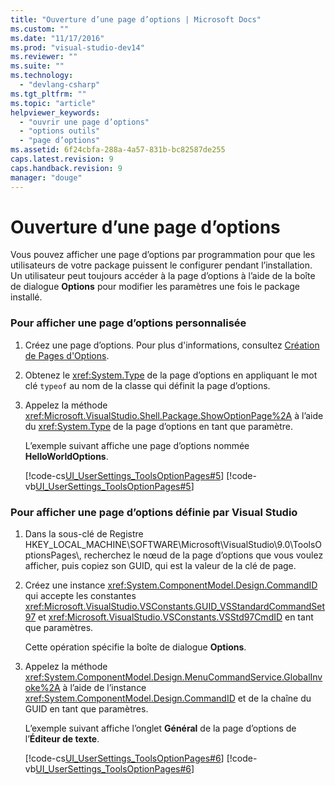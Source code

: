 ```yaml
---
title: "Ouverture d’une page d’options | Microsoft Docs"
ms.custom: ""
ms.date: "11/17/2016"
ms.prod: "visual-studio-dev14"
ms.reviewer: ""
ms.suite: ""
ms.technology: 
  - "devlang-csharp"
ms.tgt_pltfrm: ""
ms.topic: "article"
helpviewer_keywords: 
  - "ouvrir une page d’options"
  - "options outils"
  - "page d’options"
ms.assetid: 6f24cbfa-288a-4a57-831b-bc82587de255
caps.latest.revision: 9
caps.handback.revision: 9
manager: "douge"
---
```

# Ouverture d’une page d’options
Vous pouvez afficher une page d’options par programmation pour que les utilisateurs de votre package puissent le configurer pendant l’installation. Un utilisateur peut toujours accéder à la page d’options à l’aide de la boîte de dialogue **Options** pour modifier les paramètres une fois le package installé.  
  
### Pour afficher une page d’options personnalisée  
  
1.  Créez une page d’options. Pour plus d'informations, consultez [Création de Pages d'Options](../extensibility/internals/creating-options-pages.md).  
  
2.  Obtenez le <xref:System.Type> de la page d’options en appliquant le mot clé `typeof` au nom de la classe qui définit la page d’options.  
  
3.  Appelez la méthode <xref:Microsoft.VisualStudio.Shell.Package.ShowOptionPage%2A> à l’aide du <xref:System.Type> de la page d’options en tant que paramètre.  
  
     L’exemple suivant affiche une page d’options nommée **HelloWorldOptions**.  
  
     [!code-cs[UI_UserSettings_ToolsOptionPages#5](../misc/codesnippet/CSharp/opening-an-options-page_1.cs)]
     [!code-vb[UI_UserSettings_ToolsOptionPages#5](../misc/codesnippet/VisualBasic/opening-an-options-page_1.vb)]  
  
### Pour afficher une page d’options définie par Visual Studio  
  
1.  Dans la sous\-clé de Registre HKEY\_LOCAL\_MACHINE\\SOFTWARE\\Microsoft\\VisualStudio\\9.0\\ToolsOptionsPages\\, recherchez le nœud de la page d’options que vous voulez afficher, puis copiez son GUID, qui est la valeur de la clé de page.  
  
2.  Créez une instance <xref:System.ComponentModel.Design.CommandID> qui accepte les constantes <xref:Microsoft.VisualStudio.VSConstants.GUID_VSStandardCommandSet97> et <xref:Microsoft.VisualStudio.VSConstants.VSStd97CmdID> en tant que paramètres.  
  
     Cette opération spécifie la boîte de dialogue **Options**.  
  
3.  Appelez la méthode <xref:System.ComponentModel.Design.MenuCommandService.GlobalInvoke%2A> à l’aide de l’instance <xref:System.ComponentModel.Design.CommandID> et de la chaîne du GUID en tant que paramètres.  
  
     L’exemple suivant affiche l’onglet **Général** de la page d’options de l’**Éditeur de texte**.  
  
     [!code-cs[UI_UserSettings_ToolsOptionPages#6](../misc/codesnippet/CSharp/opening-an-options-page_2.cs)]
     [!code-vb[UI_UserSettings_ToolsOptionPages#6](../misc/codesnippet/VisualBasic/opening-an-options-page_2.vb)]